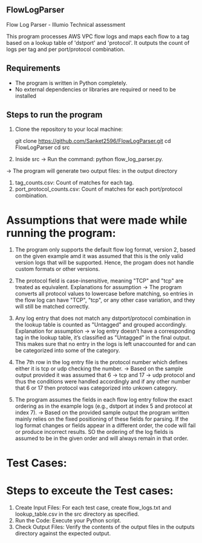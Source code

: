 ## FlowLogParser
Flow Log Parser - Illumio Technical assessment

This program processes AWS VPC flow logs and maps each flow to a tag based on a lookup table of 'dstport' and 'protocol'. It outputs the count of logs per tag and per port/protocol combination. 

## Requirements

- The program is written in Python completely.
- No external dependencies or libraries are required or need to be installed


## Steps to run the program

1. Clone the repository to your local machine:
   
   git clone https://github.com/Sanket2596/FlowLogParser.git
   cd FlowLogParser
   cd src

2. Inside src -> Run the command: python flow_log_parser.py.

-> The program will generate two output files: in the output directory
1. tag_counts.csv: Count of matches for each tag.
2. port_protocol_counts.csv: Count of matches for each port/protocol combination.

# Assumptions that were made while running the program:

1) The program only supports the default flow log format, version 2, based on the given example amd it was assumed that this is the only valid version logs that will be supported. Hence, the progam does not handle custom formats or other versions.

2) The protocol field is case-insensitive, meaning "TCP" and "tcp" are treated as equivalent.
Explanations for assumption -> The program converts all protocol values to lowercase before matching, so entries in the flow log can have "TCP", "tcp", or any other case variation, and they will still be matched correctly.

3) Any log entry that does not match any dstport/protocol combination in the lookup table is counted as "Untagged" and grouped accordingly.
Explanation for assumption -> w log entry doesn’t have a corresponding tag in the lookup table, it’s classified as "Untagged" in the final output. This makes sure that no entry in the logs is left unaccounted for and can be categorized into some of the category.

4) The 7th row in the log entry file is the protocol number which defines either it is tcp or udp checking the number.
-> Based on the sample output provided it was assumed that 6 -> tcp and 17 -> udp protocol and thus the conditions were handled accordingly and if any other number that 6 or 17 then protocol was categorized into unkown category.

5) The program assumes the fields in each flow log entry follow the exact ordering as in the example logs (e.g., dstport at index 5 and protocol at index 7).
-> Based on the provided sample output the program written mainly relies on the fixed positioning of these fields for parsing. If the log format changes or fields appear in a different order, the code will fail or produce incorrect results. SO the ordering of the log fields is assumed to be in the given order and will always remain in that order.


# Test Cases: 

# Steps to exceute the Test cases:
1) Create Input Files: For each test case, create flow_logs.txt and lookup_table.csv in the src directory as specified.
2) Run the Code: Execute your Python script.
3) Check Output Files: Verify the contents of the output files in the outputs directory against the expected output.